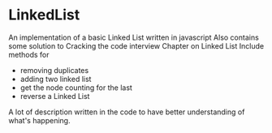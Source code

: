 # LinkedList
An implementation of a basic Linked List written in javascript
Also contains some solution to Cracking the code interview Chapter on Linked List
Include methods for
+ removing duplicates
+ adding two linked list
+ get the node counting for the last
+ reverse a Linked List

A lot of description written in the code to have better understanding of what's happening.
